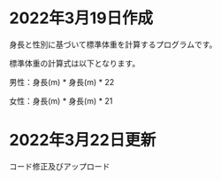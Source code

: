 # 2022年3月19日作成
身長と性別に基づいて標準体重を計算するプログラムです。

標準体重の計算式は以下となります。

男性：身長(m) * 身長(m) * 22

女性：身長(m) * 身長(m) * 21

# 2022年3月22日更新
コード修正及びアップロード
